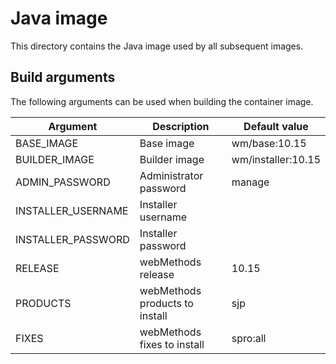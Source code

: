 # Java image

This directory contains the Java image used by all subsequent images.

## Build arguments

The following arguments can be used when building the container image.

| Argument | Description | Default value |
| -------- | ----------- | ------------- |
| BASE_IMAGE | Base image | wm/base:10.15 |
| BUILDER_IMAGE | Builder image | wm/installer:10.15 |
| ADMIN_PASSWORD | Administrator password | manage |
| INSTALLER_USERNAME | Installer username | |
| INSTALLER_PASSWORD | Installer password | |
| RELEASE | webMethods release | 10.15 |
| PRODUCTS | webMethods products to install | sjp |
| FIXES | webMethods fixes to install | spro:all |
